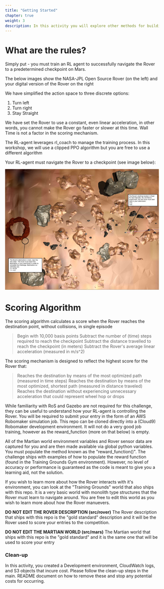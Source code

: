 ```yaml
---
title: "Getting Started"
chapter: true
weight: 3
description: In this activity you will explore other methods for building and deploying applications in the development environment, and see how an application can directly interact with AWS services in a ROS native manner (nodes and topics), and how any AWS service can be used through normal SDK calls (python boto3 in this instance).
---
```


# What are the rules?

Simply put - you must train an RL agent to successfully navigate the Rover to a predetermined checkpoint on Mars.

The below images show the NASA-JPL Open Source Rover (on the left) and your digital version of the Rover on the right

We have simplified the action space to three discrete options:
1. Turn left
2. Turn right
3. Stay Straight

We have set the Rover to use a constant, even linear acceleration, in other words, you cannot make the Rover go faster or slower at this time. Wall Time is not a factor in the scoring mechanism.

The RL-agent leverages rl_coach to manage the training process. In this workshop, we will use a clipped PPO algorithm but you are free to use a different algorithm

Your RL-agent must navigate the Rover to a checkpoint (see image below):

![Mars Map](/static/marsmap.jpg)

# Scoring Algorithm

The scoring algorithm calculates a score when the Rover reaches the destination point, without collisions, in single episode
> Begin with 10,000 basis points
> Subtract the number of (time) steps required to reach the checkpoint
> Subtract the distance travelled to reach the checkpoint (in meters)
> Subtract the Rover's average linear acceleration (measured in m/s^2)

The scoring mechanism is designed to reflect the highest score for the Rover that:
> Reaches the destination by means of the most optimized path (measured in time steps)
> Reaches the destination by means of the most optimized, shortest path (measured in distance traveled)
> Reaches the destination without experiencing unnecessary acceleration that could represent wheel hop or drops
        
        
While familiarity with RoS and Gazebo are not required for this challenge, they can be useful to understand how your RL-agent is controlling the Rover. You will be required to submit your entry in the form of an AWS Robomaker simulation job. This repo can be cloned directly into a (Cloud9) Robomaker development environment. It will not do a very good job training, however as the reward_function (more on that below) is empty.

All of the Martian world environment variables and Rover sensor data are captured for you and are then made available via global python variables. You must populate the method known as the "reward_function()". The challenge ships with examples of how to populate the reward function (found in the Training Grounds Gym environment). However, no level of accuracy or performance is guaranteed as the code is meant to give you a learning aid, not the solution.

If you wish to learn more about how the Rover interacts with it's environment, you can look at the "Training Grounds" world that also ships with this repo. It is a very basic world with monolith type structures that the Rover must learn to navigate around. You are free to edit this world as you wish to learn more about how the Rover manuevers.

**DO NOT EDIT THE ROVER DESCRIPTION (src/rover)** The Rover description that ships with this repo is the "gold standard" description and it will be the Rover used to score your entries to the competition.

**DO NOT EDIT THE MARTIAN WORLD (src/mars)** The Martian world that ships with this repo is the "gold standard" and it is the same one that will be used to score your entry


### Clean-up

In this activity, you created a Development environment, CloudWatch logs, and S3 objects that incure cost. Please follow the clean-up steps in the main. README document on how to remove these and stop any potential costs for occurring.
